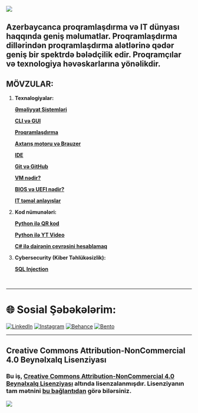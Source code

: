 ![](https://i.imgur.com/JZhk3lj.jpeg)

## Azerbaycanca proqramlaşdırma və IT dünyası haqqında geniş məlumatlar. Proqramlaşdırma dillərindən proqramlaşdırma alətlərinə qədər geniş bir spektrdə bələdçilik edir. Proqramçılar və texnologiya həvəskarlarına yönəlikdir.

## **MÖVZULAR:**

1. **Texnalogiyalar:**

   [**Əməliyyat Sistemləri**](https://github.com/knvmrt/my-developedia-azerbaijan/blob/master/Docs/POST-1.md)

   [**CLI və GUI**](https://github.com/knvmrt/my-developedia-azerbaijan/blob/master/Docs/POST-2.md)

   [**Proqramlaşdırma**](https://github.com/knvmrt/my-developedia-azerbaijan/blob/master/Docs/POST-3.md)

   [**Axtarış motoru və Brauzer**](https://github.com/knvmrt/my-developedia-azerbaijan/blob/master/Docs/POST-4.md)

   [**IDE**](https://github.com/knvmrt/my-developedia-azerbaijan/blob/master/Docs/POST-5.md)

   [**Git və GitHub**](https://github.com/knvmrt/my-developedia-azerbaijan/blob/master/Docs/POST-6.md)

   [**VM nədir?**](https://github.com/knvmrt/my-developedia-azerbaijan/blob/master/Docs/POST-10.md)

   [**BIOS və UEFI nədir?**](https://github.com/knvmrt/my-developedia-azerbaijan/blob/master/Docs/POST-11.md)

   [**IT təməl anlayışlar**](https://github.com/knvmrt/my-developedia-azerbaijan/blob/master/Docs/POST-12.md)

2. **Kod nümunələri:**

   [**Python ilə QR kod**](https://github.com/knvmrt/my-developedia-azerbaijan/blob/master/Docs/POST-7.md)

   [**Python ilə YT Video**](https://github.com/knvmrt/my-developedia-azerbaijan/blob/master/Docs/POST-8.md)

   [**C# ilə dairənin çevrəsini hesablamaq**](https://github.com/knvmrt/my-developedia-azerbaijan/blob/master/Docs/POST-9.md)

3. **Cybersecurity (Kiber Təhlükəsizlik):**
   
   [**SQL Injection**](https://github.com/knvmrt/my-developedia-azerbaijan/blob/master/Docs/POST-13.md)

</br>
<hr></hr>

# 🌐 Sosial Şəbəkələrim:

[![LinkedIn](https://img.shields.io/badge/LinkedIn-%230077B5.svg?style=for-the-badge&logo=linkedIn&logoColor=white)](https://linkedin.com/in/knvmrt)
[![Instagram](https://img.shields.io/badge/Instagram-%23E4405F.svg?style=for-the-badge&logo=instagram&logoColor=white)](https://instagram.com/knvmrt)
[![Behance](https://img.shields.io/badge/Behance-1769ff.svg?style=for-the-badge&logo=behance&logoColor=white)](https://behance.net/knvmrt)
[![Bento](https://img.shields.io/badge/Bento-%23151515.svg?style=for-the-badge&logo=bento&logoColor=white)](https://bento.me/knvmrt)

<hr></hr>

## Creative Commons Attribution-NonCommercial 4.0 Beynəlxalq Lisenziyası

### Bu iş, [Creative Commons Attribution-NonCommercial 4.0 Beynəlxalq Lisenziyası](https://creativecommons.org/licenses/by-nc/4.0/) altında lisenzalanmışdır. Lisenziyanın tam mətnini [bu bağlantıdan](https://creativecommons.org/licenses/by-nc/4.0/) görə bilərsiniz.

![](https://mirrors.creativecommons.org/presskit/buttons/88x31/svg/by-nc.svg)

